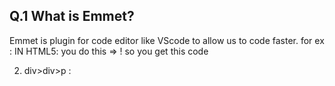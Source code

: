 ## Q.1 What is Emmet?
Emmet is plugin for code editor like VScode to allow us to code faster.
for ex : IN HTML5:
you do this => !
so you get this code 

<!DOCTYPE html>
<html lang="en">
<head>
    <meta charset="UTF-8">
    <meta http-equiv="X-UA-Compatible" content="IE=edge">
    <meta name="viewport" content="width=device-width, initial-scale=1.0">
    <title>Document</title>
</head>
<body>
    
</body>
</html>


2. div>div>p :

<div>
    <div>
        <p></p>
    </div>
</div>
